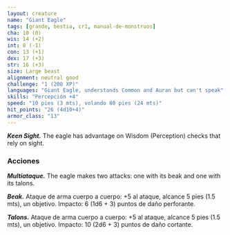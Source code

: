 ```yaml
---
layout: creature
name: "Giant Eagle"
tags: [grande, bestia, cr1, manual-de-monstruos]
cha: 10 (0)
wis: 14 (+2)
int: 8 (-1)
con: 13 (+1)
dex: 17 (+3)
str: 16 (+3)
size: Large beast
alignment: neutral good
challenge: "1 (200 XP)"
languages: "Giant Eagle, understands Common and Auran but can't speak"
skills: "Percepción +4"
speed: "10 pies (3 mts), volando 80 pies (24 mts)"
hit_points: "26 (4d10+4)"
armor_class: "13"
---
```


***Keen Sight.*** The eagle has advantage on Wisdom (Perception) checks that rely on sight.

### Acciones

***Multiataque.*** The eagle makes two attacks: one with its beak and one with its talons.

***Beak.*** Ataque de arma cuerpo a cuerpo: +5 al ataque, alcance 5 pies (1.5 mts), un objetivo. Impacto: 6 (1d6 + 3) puntos de daño perforante.

***Talons.*** Ataque de arma cuerpo a cuerpo: +5 al ataque, alcance 5 pies (1.5 mts), un objetivo. Impacto: 10 (2d6 + 3) puntos de daño cortante.